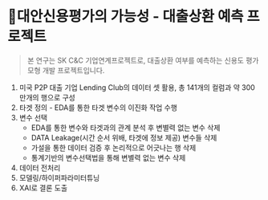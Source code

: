 # 💸대안신용평가의 가능성 - 대출상환 예측 프로젝트
> 본 연구는 SK C&C 기업연계프로젝트로, 대출상환 여부를 예측하는 신용도 평가모형 개발 프로젝트입니다.

1. 미국 P2P 대출 기업 Lending Club의 데이터 셋 활용, 총 141개의 컬럼과 약 300만개의 행으로 구성
2. 타겟 정의 - EDA를 통한 타겟 변수의 이진화 작업 수행
3. 변수 선택
   - EDA를 통한 변수와 타겟과의 관계 분석 후 변별력 없는 변수 삭제
   - DATA Leakage(시간 순서 위배, 타겟에 정보 제공) 변수들 삭제
   - 가설을 통한 데이터 검증 후 논리적으로 어긋나는 행 삭제
   - 통계기반의 변수선택법을 통해 변별력 없는 변수 삭제
4. 데이터 전처리
5. 모델링/하이퍼파라미터튜닝
6. XAI로 결론 도출
